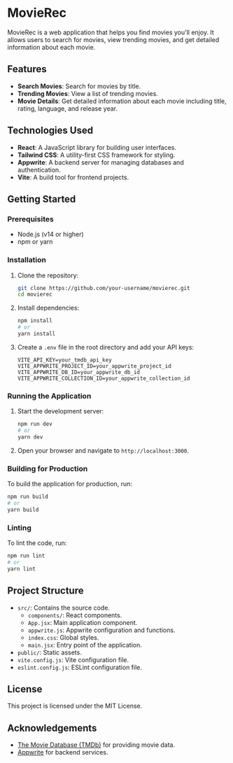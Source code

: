 # MovieRec

MovieRec is a web application that helps you find movies you'll enjoy. It allows users to search for movies, view trending movies, and get detailed information about each movie.

## Features

- **Search Movies**: Search for movies by title.
- **Trending Movies**: View a list of trending movies.
- **Movie Details**: Get detailed information about each movie including title, rating, language, and release year.

## Technologies Used

- **React**: A JavaScript library for building user interfaces.
- **Tailwind CSS**: A utility-first CSS framework for styling.
- **Appwrite**: A backend server for managing databases and authentication.
- **Vite**: A build tool for frontend projects.

## Getting Started

### Prerequisites

- Node.js (v14 or higher)
- npm or yarn

### Installation

1. Clone the repository:
    ```sh
    git clone https://github.com/your-username/movierec.git
    cd movierec
    ```

2. Install dependencies:
    ```sh
    npm install
    # or
    yarn install
    ```

3. Create a `.env` file in the root directory and add your API keys:
    ```env
    VITE_API_KEY=your_tmdb_api_key
    VITE_APPWRITE_PROJECT_ID=your_appwrite_project_id
    VITE_APPWRITE_DB_ID=your_appwrite_db_id
    VITE_APPWRITE_COLLECTION_ID=your_appwrite_collection_id
    ```

### Running the Application

1. Start the development server:
    ```sh
    npm run dev
    # or
    yarn dev
    ```

2. Open your browser and navigate to `http://localhost:3000`.

### Building for Production

To build the application for production, run:
```sh
npm run build
# or
yarn build
```

### Linting

To lint the code, run:
```sh
npm run lint
# or
yarn lint
```

## Project Structure

- `src/`: Contains the source code.
  - `components/`: React components.
  - `App.jsx`: Main application component.
  - `appwrite.js`: Appwrite configuration and functions.
  - `index.css`: Global styles.
  - `main.jsx`: Entry point of the application.
- `public/`: Static assets.
- `vite.config.js`: Vite configuration file.
- `eslint.config.js`: ESLint configuration file.

## License

This project is licensed under the MIT License.

## Acknowledgements

- [The Movie Database (TMDb)](https://www.themoviedb.org/) for providing movie data.
- [Appwrite](https://appwrite.io/) for backend services.
